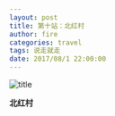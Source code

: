 ```yaml
---
layout: post
title: 第十站：北红村
author: fire
categories: travel 
tags: 说走就走
date: 2017/08/1 22:00:00
---
```


![title](https://image.sideproject.cn/titlex/titlex_070.jpg)

**北红村**


